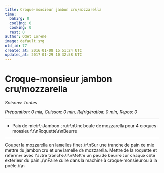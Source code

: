 ```yaml
---
title: Croque-monsieur jambon cru/mozzarella
time:
  baking: 0
  cooling: 0
  cooking: 0
  rest: 0
author: Odet Lorène
image: default.svg
old_id: 77
created_at: 2016-01-08 15:51:24 UTC
updated_at: 2017-01-29 10:32:58 UTC
---
```


# Croque-monsieur jambon cru/mozzarella

_Saisons: Toutes_

_Préparation: 0 min, Cuisson: 0 min, Refrigération: 0 min, Repos: 0_

---

- Pain de mie\r\nJambon cru\r\nUne boule de mozzarella pour 4 croques-monsieur\r\nRoquette\r\nBeurre

---

Couper la mozzarella en lamelles fines.\r\nSur une tranche de pain de mie mettre du jambon cru et une lamelle de mozzarella. Mettre de la roquette et refermer avec l'autre tranche.\r\nMettre un peu de beurre sur chaque côté extérieur du pain.\r\nFaire cuire dans la machine à croque-monsieur ou à la poêle.\r\n
